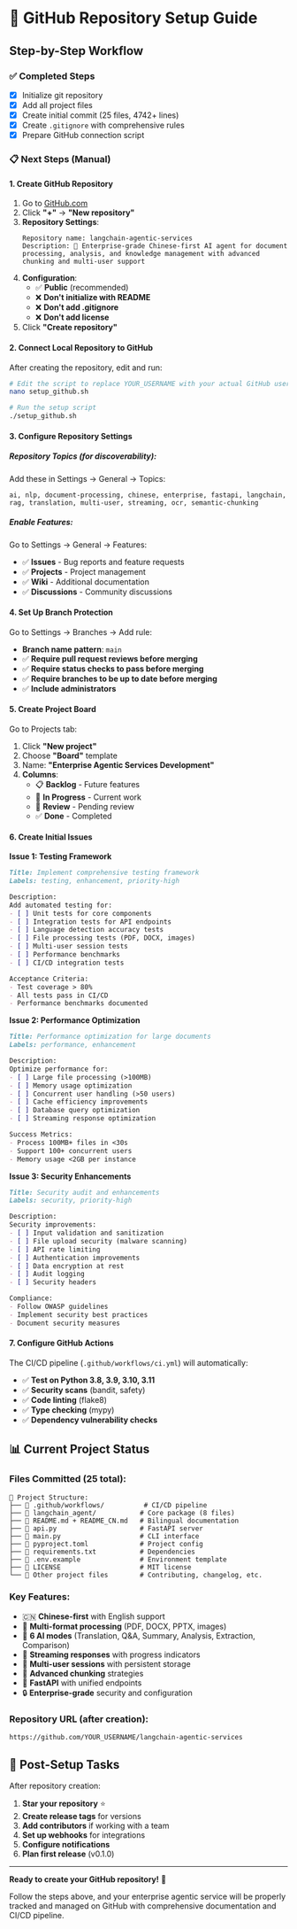 # 🚀 GitHub Repository Setup Guide

## Step-by-Step Workflow

### ✅ **Completed Steps**
- [x] Initialize git repository
- [x] Add all project files
- [x] Create initial commit (25 files, 4742+ lines)
- [x] Create `.gitignore` with comprehensive rules
- [x] Prepare GitHub connection script

### 📋 **Next Steps (Manual)**

#### **1. Create GitHub Repository**
1. Go to [GitHub.com](https://github.com)
2. Click **"+"** → **"New repository"**
3. **Repository Settings**:
   ```
   Repository name: langchain-agentic-services
   Description: 🚀 Enterprise-grade Chinese-first AI agent for document processing, analysis, and knowledge management with advanced chunking and multi-user support
   ```
4. **Configuration**:
   - ✅ **Public** (recommended)
   - ❌ **Don't initialize with README**
   - ❌ **Don't add .gitignore**
   - ❌ **Don't add license**
5. Click **"Create repository"**

#### **2. Connect Local Repository to GitHub**
After creating the repository, edit and run:
```bash
# Edit the script to replace YOUR_USERNAME with your actual GitHub username
nano setup_github.sh

# Run the setup script
./setup_github.sh
```

#### **3. Configure Repository Settings**

##### **Repository Topics** (for discoverability):
Add these in Settings → General → Topics:
```
ai, nlp, document-processing, chinese, enterprise, fastapi, langchain, 
rag, translation, multi-user, streaming, ocr, semantic-chunking
```

##### **Enable Features**:
Go to Settings → General → Features:
- ✅ **Issues** - Bug reports and feature requests
- ✅ **Projects** - Project management
- ✅ **Wiki** - Additional documentation
- ✅ **Discussions** - Community discussions

#### **4. Set Up Branch Protection**
Go to Settings → Branches → Add rule:
- **Branch name pattern**: `main`
- ✅ **Require pull request reviews before merging**
- ✅ **Require status checks to pass before merging**
- ✅ **Require branches to be up to date before merging**
- ✅ **Include administrators**

#### **5. Create Project Board**
Go to Projects tab:
1. Click **"New project"**
2. Choose **"Board"** template
3. Name: **"Enterprise Agentic Services Development"**
4. **Columns**:
   - 📋 **Backlog** - Future features
   - 🚧 **In Progress** - Current work
   - 👀 **Review** - Pending review
   - ✅ **Done** - Completed

#### **6. Create Initial Issues**

**Issue 1: Testing Framework**
```markdown
Title: Implement comprehensive testing framework
Labels: testing, enhancement, priority-high

Description:
Add automated testing for:
- [ ] Unit tests for core components
- [ ] Integration tests for API endpoints
- [ ] Language detection accuracy tests
- [ ] File processing tests (PDF, DOCX, images)
- [ ] Multi-user session tests
- [ ] Performance benchmarks
- [ ] CI/CD integration tests

Acceptance Criteria:
- Test coverage > 80%
- All tests pass in CI/CD
- Performance benchmarks documented
```

**Issue 2: Performance Optimization**
```markdown
Title: Performance optimization for large documents
Labels: performance, enhancement

Description:
Optimize performance for:
- [ ] Large file processing (>100MB)
- [ ] Memory usage optimization
- [ ] Concurrent user handling (>50 users)
- [ ] Cache efficiency improvements
- [ ] Database query optimization
- [ ] Streaming response optimization

Success Metrics:
- Process 100MB+ files in <30s
- Support 100+ concurrent users
- Memory usage <2GB per instance
```

**Issue 3: Security Enhancements**
```markdown
Title: Security audit and enhancements
Labels: security, priority-high

Description:
Security improvements:
- [ ] Input validation and sanitization
- [ ] File upload security (malware scanning)
- [ ] API rate limiting
- [ ] Authentication improvements
- [ ] Data encryption at rest
- [ ] Audit logging
- [ ] Security headers

Compliance:
- Follow OWASP guidelines
- Implement security best practices
- Document security measures
```

#### **7. Configure GitHub Actions**
The CI/CD pipeline (`.github/workflows/ci.yml`) will automatically:
- ✅ **Test on Python 3.8, 3.9, 3.10, 3.11**
- ✅ **Security scans** (bandit, safety)
- ✅ **Code linting** (flake8)
- ✅ **Type checking** (mypy)
- ✅ **Dependency vulnerability checks**

## 📊 **Current Project Status**

### **Files Committed (25 total)**:
```
📁 Project Structure:
├── 📁 .github/workflows/          # CI/CD pipeline
├── 📁 langchain_agent/           # Core package (8 files)
├── 📄 README.md + README_CN.md   # Bilingual documentation
├── 📄 api.py                     # FastAPI server
├── 📄 main.py                    # CLI interface
├── 📄 pyproject.toml             # Project config
├── 📄 requirements.txt           # Dependencies
├── 📄 .env.example               # Environment template
├── 📄 LICENSE                    # MIT license
└── 📄 Other project files        # Contributing, changelog, etc.
```

### **Key Features**:
- 🇨🇳 **Chinese-first** with English support
- 📄 **Multi-format processing** (PDF, DOCX, PPTX, images)
- 🤖 **6 AI modes** (Translation, Q&A, Summary, Analysis, Extraction, Comparison)
- 🔄 **Streaming responses** with progress indicators
- 👥 **Multi-user sessions** with persistent storage
- 🧠 **Advanced chunking** strategies
- 🚀 **FastAPI** with unified endpoints
- 🔒 **Enterprise-grade** security and configuration

### **Repository URL** (after creation):
```
https://github.com/YOUR_USERNAME/langchain-agentic-services
```

## 🎯 **Post-Setup Tasks**

After repository creation:
1. **Star your repository** ⭐
2. **Create release tags** for versions
3. **Add contributors** if working with a team
4. **Set up webhooks** for integrations
5. **Configure notifications**
6. **Plan first release** (v0.1.0)

---

**Ready to create your GitHub repository!** 🚀

Follow the steps above, and your enterprise agentic service will be properly tracked and managed on GitHub with comprehensive documentation and CI/CD pipeline.
